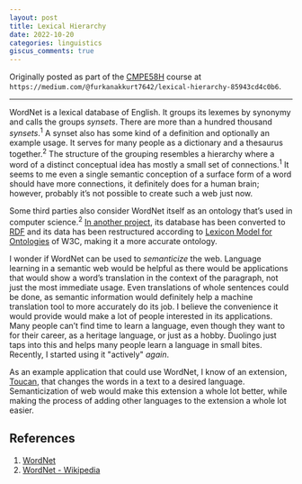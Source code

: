 ```yaml
---
layout: post
title: Lexical Hierarchy
date: 2022-10-20
categories: linguistics
giscus_comments: true
---
```


Originally posted as part of the [CMPE58H](https://cmpe.boun.edu.tr/courses/cmpe58h) course at `https://medium.com/@furkanakkurt7642/lexical-hierarchy-85943cd4c0b6`.

---

WordNet is a lexical database of English. It groups its lexemes by synonymy and calls the groups _synsets_. There are more than a hundred thousand _synsets_.<sup>1</sup> A synset also has some kind of a definition and optionally an example usage. It serves for many people as a dictionary and a thesaurus together.<sup>2</sup> The structure of the grouping resembles a hierarchy where a word of a distinct conceptual idea has mostly a small set of connections.<sup>1</sup> It seems to me even a single semantic conception of a surface form of a word should have more connections, it definitely does for a human brain; however, probably it’s not possible to create such a web just now.

Some third parties also consider WordNet itself as an ontology that’s used in computer science.<sup>2</sup> [In another project](http://wordnet-rdf.princeton.edu/about), its database has been converted to [RDF](https://www.w3.org/RDF) and its data has been restructured according to [Lexicon Model for Ontologies](https://www.w3.org/2016/05/ontolex) of W3C, making it a more accurate ontology.

I wonder if WordNet can be used to _semanticize_ the web. Language learning in a semantic web would be helpful as there would be applications that would show a word’s translation in the context of the paragraph, not just the most immediate usage. Even translations of whole sentences could be done, as semantic information would definitely help a machine translation tool to more accurately do its job. I believe the convenience it would provide would make a lot of people interested in its applications. Many people can’t find time to learn a language, even though they want to for their career, as a heritage language, or just as a hobby. Duolingo just taps into this and helps many people learn a language in small bites. Recently, I started using it "actively" _again_.

As an example application that could use WordNet, I know of an extension, [Toucan](https://jointoucan.com), that changes the words in a text to a desired language. Semanticization of web would make this extension a whole lot better, while making the process of adding other languages to the extension a whole lot easier.

## References

1. [WordNet](https://wordnet.princeton.edu)
2. [WordNet - Wikipedia](https://en.wikipedia.org/wiki/WordNet)
